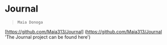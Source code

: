 # Journal

> `Maia Donoga`
>
[https://github.com/Maia313/Journal] (https://github.com/Maia313/Journal 'The Journal project can be found here')

